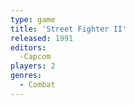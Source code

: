 ```yaml
---
type: game
title: 'Street Fighter II'
released: 1991
editors: 
  -Capcom
players: 2
genres:
  - Combat
---
```

